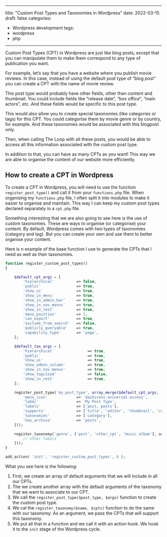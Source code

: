 
---
title: "Custom Post Types and Taxonomies in Wordpress"
date: 2022-03-15
draft: false
categories: 
- Wordpress development
tags:
- wordpress
- php
---

Custom Post Types (CPT) in Wordpress are just like blog posts, except that you can manipulate them to make them correspond to any type of publication you want. 

For example, let’s say that you have a website where you publish movie reviews. In this case, instead of using the default post type of “blog post” you can create a CPT with the name of movie review. 

This post type would probably have other fields, other than content and thumbnail. You could include fields like “release date”, “box office”, “main actors”, etc. And these fields would be specific to this post type.

This would also allow you to create special taxonomies (like categories or tags) for this CPT. You could categorise them by movie genre or by country, for example. And these taxonomies would be associated with this blogpost only. 

Then, when calling The Loop with all these posts, you would be able to access all this information associated with the custom post type. 

In addition to that, you can have as many CPTs as you want! This way we are able to organise the content of our website more efficiently. 

## How to create a CPT in Wordpress

To create a CPT in Wordpress, you will need to use the function `register_post_type()` and call it from your `functions.php` file. When organising my `functions.php` file, I often split it into modules to make it easier to organise and maintain. This way I can keep my custom post types declared separately in a `cpt.php` file.

Something interesting that we are also going to see here is the use of custom taxonomies. These are ways to organise (or categorise) your content. By default, Wordpress comes with two types of taxonomies (category and tag). But you can create your own and use them to better organise your content.

Here is n example of the base function I use to generate the CPTs that I need as well as their taxonomies.

```php
function register_custom_post_types()
{

    $default_cpt_args = [
        'hierarchical'          => false,  
        'public'                => true,   
        'show_ui'               => true,   
        'show_in_menu'          => true,   
        'show_in_admin_bar'     => true,   
        'show_in_nav_menus'     => true,   
        'show_in_rest'          => true,   
		'menu_position'         => 3,      
        'can_export'            => true,   
        'exclude_from_search'   => false,  
        'publicly_queryable'    => true,   
        'capability_type'       => 'page',
    ];

    $default_tax_args = [
        'hierarchical'               => true,  
        'public'                     => true,  
        'show_ui'                    => true,  
        'show_admin_column'          => true,  
        'show_in_nav_menus'          => true,  
        'show_tagcloud'              => false, 
        'show_in_rest'               => true,  
    ];

    register_post_type('my_post_type', array_merge($default_cpt_args, [
        'menu_icon'             => 'dashicons-universal-access',   
        'label'                 => 'My Post Type',                 
        'labels'                => ['post, posts'],                
        'supports'              => ['title', 'editor', 'thumbnail', 'comments'],
        'taxonomies'            => ['category'],                   
        'has_archive'           => 'posts',                        
    ]));

    register_taxonomy('genre', ['post', 'other_cpt', 'music album'], array_merge($default_tax_args, [
        // other labels
    ]));
}

add_action( 'init', 'register_custom_post_types', 0 );

````


What you see here is the following: 

1. First, we create an array of default arguments that we will include in all our CPTs. 
2. The we create another array with the default arguments of the taxonomy that we want to associate to our CPT. 
3. We call the `register_post_type($post_type, $args)` function to create the custom post type.
4. We cal the `register_taxonomy($name, $cpts)` function to do the same with our taxonomy. As an argument, we pass the CPTs that will support this taxonomy.
5. We put all that in a function and we call it with an action hook. We hook it to the `init` stage of the Wordpress cycle.

